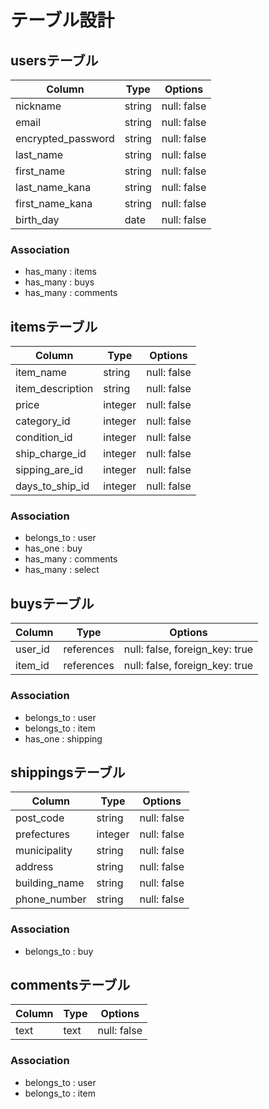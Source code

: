 # テーブル設計

## usersテーブル

|   Column           |  Type      |   Options   |
| ------------------ | ---------- | ----------- |
| nickname           | string     | null: false |
| email              | string     | null: false |
| encrypted_password | string     | null: false |
| last_name          | string     | null: false |
| first_name         | string     | null: false |
| last_name_kana     | string     | null: false |
| first_name_kana    | string     | null: false |
| birth_day          | date       | null: false |

### Association

- has_many : items
- has_many : buys
- has_many : comments

## itemsテーブル

|   Column         |  Type      |   Options   |
| ---------------- | ---------  | ----------- |
| item_name        | string     | null: false |
| item_description | string     | null: false |
| price            | integer    | null: false |
| category_id      | integer    | null: false |
| condition_id     | integer    | null: false |
| ship_charge_id   | integer    | null: false |
| sipping_are_id   | integer    | null: false |
| days_to_ship_id  | integer    | null: false |

### Association

- belongs_to : user
- has_one : buy
- has_many : comments
- has_many : select

## buysテーブル

|   Column      |  Type      |   Options                      |
| ------------- | ---------- | ------------------------------ |
| user_id       | references | null: false, foreign_key: true |
| item_id       | references | null: false, foreign_key: true |

### Association

- belongs_to : user
- belongs_to : item
- has_one : shipping

## shippingsテーブル

|   Column      |  Type      |   Options   |
| ------------- | ---------  | ----------- |
| post_code     | string     | null: false |
| prefectures   | integer    | null: false |
| municipality  | string     | null: false |
| address       | string     | null: false |
| building_name | string     | null: false |
| phone_number  | string     | null: false |

### Association

- belongs_to : buy

## commentsテーブル

|   Column  |  Type   |   Options   |
| --------- | ------  | ----------- |
| text      | text    | null: false |

### Association

- belongs_to : user
- belongs_to : item